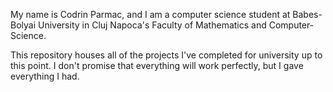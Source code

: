My name is Codrin Parmac, and I am a computer science student at Babes-Bolyai University in Cluj Napoca's Faculty of Mathematics and Computer-Science.

This repository houses all of the projects I've completed for university up to this point. I don't promise that everything will work perfectly, but I gave everything I had.
